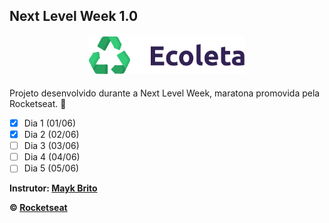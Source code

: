 ## Next Level Week 1.0

<h4 align="center">
  <img src="assets/logo.svg" width="250px" />
</h4>

Projeto desenvolvido durante a Next Level Week, maratona promovida pela Rocketseat. 🚀

- [x] Dia 1 (01/06)
- [x] Dia 2 (02/06)
- [ ] Dia 3 (03/06)
- [ ] Dia 4 (04/06)
- [ ] Dia 5 (05/06)

**Instrutor: [Mayk Brito](https://github.com/maykbrito)**

**&copy; [Rocketseat](https://rocketseat.com.br/)**